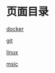 # 页面目录

[docker](/Docker/index.md)

[git](/Git/index.md)

[linux](/Linux/index.md)

[msic](/Msic/index.md)
